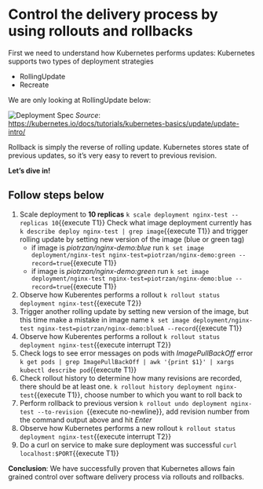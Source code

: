 # Control the delivery process by using rollouts and rollbacks

First we need to understand how Kubernetes performs updates:
Kubernetes supports two types of deployment strategies

- RollingUpdate
- Recreate

We are only looking at RollingUpdate below:

![Deployment Spec](http://www.plantuml.com/plantuml/proxy?cache=yes&src=https://raw.githubusercontent.com/Piotr1215/dca-prep-kit/master/diagrams/k8s-deployment-seq.puml&fmt=png)
*Source*: https://kubernetes.io/docs/tutorials/kubernetes-basics/update/update-intro/

Rollback is simply the reverse of rolling update. Kubernetes stores state of previous updates, so it’s very easy to revert to previous revision.

**Let’s dive in!**

## Follow steps below

1. Scale deployment to **10 replicas** `k scale deployment nginx-test --replicas 10`{{execute T1}}
Check what image deployment currently has `k describe deploy nginx-test | grep image`{{execute T1}} and trigger rolling update by setting new version of the image (blue or green tag)
   - if image is *piotrzan/nginx-demo:blue* run `k set image deployment/nginx-test nginx-test=piotrzan/nginx-demo:green --record=true`{{execute T1}}
   - if image is *piotrzan/nginx-demo:green* run `k set image deployment/nginx-test nginx-test=piotrzan/nginx-demo:blue --record=true`{{execute T1}}
2. Observe how Kuberentes performs a rollout `k rollout status deployment nginx-test`{{execute T2}}
3. Trigger another rolling update by setting new version of the image, but this time make a mistake in image name `k set image deployment/nginx-test nginx-test=piotrzan/nginx-demo:blueA --record`{{execute T1}}
4. Observe how Kuberentes performs a rollout `k rollout status deployment nginx-test`{{execute interrupt T2}}
5. Check logs to see error messages on pods with *ImagePullBackOff* error `k get pods | grep ImagePullBackOff | awk '{print $1}' | xargs kubectl describe pod`{{execute T1}}
6. Check rollout history to determine how many revisions are recorded, there should be at least one.  `k rollout history deployment nginx-test`{{execute T1}}, choose number to which you want to roll back to
7. Perform rollback to previous version `k rollout undo deployment nginx-test --to-revision `{{execute no-newline}}, add revision number from the command output above and hit *Enter*
8. Observe how Kubernetes performs a new rollout `k rollout status deployment nginx-test`{{execute interrupt T2}}
9. Do a curl on service to make sure deployment was successful `curl localhost:$PORT`{{execute T1}}

**Conclusion**: We have successfully proven that Kubernetes allows fain grained control over software delivery process via rollouts and rollbacks.

